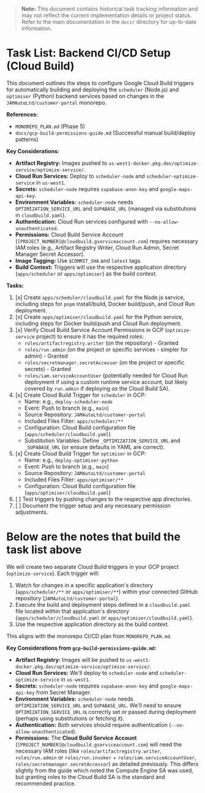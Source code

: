 > **Note:** This document contains historical task tracking information and may not reflect the current implementation details or project status. Refer to the main documentation in the `docs/` directory for up-to-date information.

# Task List: Backend CI/CD Setup (Cloud Build)

This document outlines the steps to configure Google Cloud Build triggers for automatically building and deploying the `scheduler` (Node.js) and `optimiser` (Python) backend services based on changes in the `JAMAutoLtd/customer-portal` monorepo.

**References:**
*   `MONOREPO_PLAN.md` (Phase 5)
*   `docs/gcp-build-permissions-guide.md` (Successful manual build/deploy patterns)

**Key Considerations:**
*   **Artifact Registry:** Images pushed to `us-west1-docker.pkg.dev/optimize-service/optimize-service/`.
*   **Cloud Run Services:** Deploy to `scheduler-node` and `scheduler-optimize-service` in `us-west1`.
*   **Secrets:** `scheduler-node` requires `supabase-anon-key` and `google-maps-api-key`.
*   **Environment Variables:** `scheduler-node` needs `OPTIMIZATION_SERVICE_URL` and `SUPABASE_URL` (managed via substitutions in `cloudbuild.yaml`).
*   **Authentication:** Cloud Run services configured with `--no-allow-unauthenticated`.
*   **Permissions:** Cloud Build Service Account (`[PROJECT_NUMBER]@cloudbuild.gserviceaccount.com`) requires necessary IAM roles (e.g., Artifact Registry Writer, Cloud Run Admin, Secret Manager Secret Accessor).
*   **Image Tagging:** Use `$COMMIT_SHA` and `latest` tags.
*   **Build Context:** Triggers will use the respective application directory (`apps/scheduler` or `apps/optimiser`) as the build context.

**Tasks:**

1.  [x] Create `apps/scheduler/cloudbuild.yaml` for the Node.js service, including steps for `pnpm` install/build, Docker build/push, and Cloud Run deployment.
2.  [x] Create `apps/optimiser/cloudbuild.yaml` for the Python service, including steps for Docker build/push and Cloud Run deployment.
3.  [x] Verify Cloud Build Service Account Permissions in GCP (`optimize-service` project) to ensure it has the required roles:
    *   `roles/artifactregistry.writer` (on the repository) - Granted
    *   `roles/run.admin` (on the project or specific services - simpler for admin) - Granted
    *   `roles/secretmanager.secretAccessor` (on the project or specific secrets) - Granted
    *   `roles/iam.serviceAccountUser` (potentially needed for Cloud Run deployment if using a custom runtime service account, but likely covered by `run.admin` if deploying *as* the Cloud Build SA).
4.  [x] Create Cloud Build Trigger for `scheduler` in GCP:
    *   Name: e.g., `deploy-scheduler-node`
    *   Event: Push to branch (e.g., `main`)
    *   Source Repository: `JAMAutoLtd/customer-portal`
    *   Included Files Filter: `apps/scheduler/**`
    *   Configuration: Cloud Build configuration file (`apps/scheduler/cloudbuild.yaml`)
    *   Substitution Variables: Define `_OPTIMIZATION_SERVICE_URL` and `_SUPABASE_URL` (or ensure defaults in YAML are correct).
5.  [x] Create Cloud Build Trigger for `optimiser` in GCP:
    *   Name: e.g., `deploy-optimiser-python`
    *   Event: Push to branch (e.g., `main`)
    *   Source Repository: `JAMAutoLtd/customer-portal`
    *   Included Files Filter: `apps/optimiser/**`
    *   Configuration: Cloud Build configuration file (`apps/optimiser/cloudbuild.yaml`)
6.  [ ] Test triggers by pushing changes to the respective app directories.
7.  [ ] Document the trigger setup and any necessary permission adjustments. 


# Below are the notes that build the task list above

We will create two separate Cloud Build triggers in your GCP project (`optimize-service`). Each trigger will:
1.  Watch for changes in a specific application's directory (`apps/scheduler/**` or `apps/optimiser/**`) within your connected GitHub repository (`JAMAutoLtd/customer-portal`).
2.  Execute the build and deployment steps defined in a `cloudbuild.yaml` file located within that application's directory (`apps/scheduler/cloudbuild.yaml` or `apps/optimiser/cloudbuild.yaml`).
3.  Use the respective application directory as the build context.

This aligns with the monorepo CI/CD plan from `MONOREPO_PLAN.md`.

**Key Considerations from `gcp-build-permissions-guide.md`:**

*   **Artifact Registry:** Images will be pushed to `us-west1-docker.pkg.dev/optimize-service/optimize-service/`.
*   **Cloud Run Services:** We'll deploy to `scheduler-node` and `scheduler-optimize-service` in `us-west1`.
*   **Secrets:** `scheduler-node` requires `supabase-anon-key` and `google-maps-api-key` from Secret Manager.
*   **Environment Variables:** `scheduler-node` needs `OPTIMIZATION_SERVICE_URL` and `SUPABASE_URL`. We'll need to ensure `OPTIMIZATION_SERVICE_URL` is correctly set or passed during deployment (perhaps using substitutions or fetching it).
*   **Authentication:** Both services should require authentication (`--no-allow-unauthenticated`).
*   **Permissions:** The **Cloud Build Service Account** (`[PROJECT_NUMBER]@cloudbuild.gserviceaccount.com`) will need the necessary IAM roles (like `roles/artifactregistry.writer`, `roles/run.admin` or `roles/run.invoker` + `roles/iam.serviceAccountUser`, `roles/secretmanager.secretAccessor`) as detailed previously. This differs slightly from the guide which noted the Compute Engine SA was used, but granting roles to the Cloud Build SA is the standard and recommended practice.
